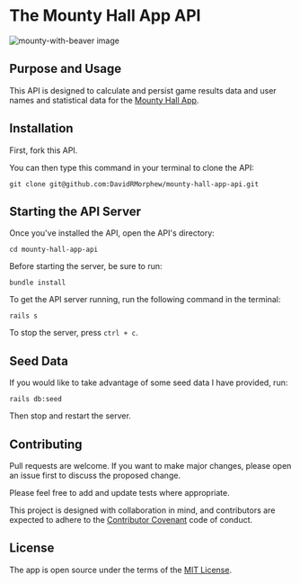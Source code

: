 # The Mounty Hall App API
![mounty-with-beaver image](https://i.imgur.com/fpSzJsN.png)
## Purpose and Usage
This API is designed to calculate and persist game results data and user names and statistical data for the [Mounty Hall App](https://github.com/DavidRMorphew/mounty-hall-app-frontend).

## Installation

First, fork this API.

You can then type this command in your terminal to clone the API:

```
git clone git@github.com:DavidRMorphew/mounty-hall-app-api.git
```


## Starting the API Server

Once you've installed the API, open the API's directory:
```
cd mounty-hall-app-api
```
Before starting the server, be sure to run:
```
bundle install
```

To get the API server running, run the following command in the terminal:

```
rails s
```

To stop the server, press `ctrl + c`.

## Seed Data

If you would like to take advantage of some seed data I have provided, run:
```
rails db:seed 
``` 
Then stop and restart the server.

## Contributing

Pull requests are welcome. If you want to make major changes, please open an issue first to discuss the proposed change.

Please feel free to add and update tests where appropriate.

This project is designed with collaboration in mind, and contributors are expected to adhere to the [Contributor Covenant](https://www.contributor-covenant.org/) code of conduct.

## License
The app is open source under the terms of the [MIT License](https://github.com/DavidRMorphew/mounty-hall-app-api/blob/main/LICENSE.txt).